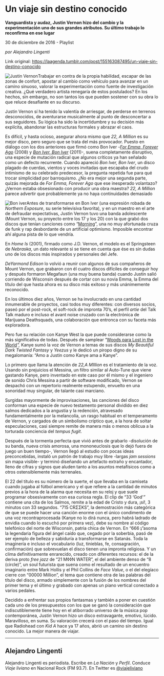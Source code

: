 # Un viaje sin destino conocido

**Vanguardista y audaz, Justin Vernon hizo del cambio y la experimentación uno de sus grandes atributos. Su último trabajo lo reconfirma en ese lugar**

30 de diciembre de 2016 - Playlist

_por Alejandro Lingenti_

Link original: https://laagenda.tumblr.com/post/155163087495/un-viaje-sin-destino-conocido

![Justin Vernon](https://64.media.tumblr.com/f6923deba3fb81cc03bb097c2a2bc7be/tumblr_inline_pjzp54g8S31t6q87u_500.jpg)Trabajar
en contra de la propia habilidad, escapar de las zonas de confort,
apostar al cambio como vehículo para avanzar en un camino sinuoso,
valorar la experimentación como fuente de investigación creativa.
¿Qué verdadero artista renegaría de estos postulados? En los
hechos, sin embargo, no son tantos los que pueden sostener con su
obra lo que reluce desafiante en su discurso. 


Justin
Vernon sí ha tenido la valentía de arriesgar, de perderse en
terrenos desconocidos, de aventurarse musicalmente al punto de
desconcertar a sus seguidores. Su lógica ha sido la incertidumbre y
su decisión más explícita, abandonar las estructuras formales y
abrazar el caos.        


Es
difícil, y hasta ocioso, asegurar ahora mismo que *22,
A Million*
es su mejor disco, pero seguro que se trata del más provocador.
Puesto en diálogo con los dos anteriores que firmó como Bon Iver
-*[For
Emma, Forever Ago](https://www.youtube.com/watch?v=js_0RW2d0u4)* (2008)
y *[Bon
Iver, Bon Iver](https://www.youtube.com/watch?v=Hahih60pvA4)* (2011)-,
suena completamente disruptivo, una especie de mutación radical que
algunos críticos ya han señalado como un defecto recurrente. Cuando
apareció *Bon
Iver, Bon Iver*,
un disco plagado de cuerdas, vientos y voces invitadas que escapaba
del crudo intimismo de su celebrado predecesor, la pregunta repetida
fue para qué trocar simplicidad por barroquismo. ¿No era mejor una
segunda parte, quizás mejorada de *For
Emma, Forever Ago*
que ese inesperado volantazo? ¿Vernon estaba obsesionado con
producir una obra maestra? *22,
A Million*
parece advertir que probablemente ya no haya continuidades demasiado


![Bon iver](https://64.media.tumblr.com/76006bf947f8bb1ed7f5978504c78bae/tumblr_inline_pjzp559lby1t6q87u_250.jpg)Antes
de transformarse en Bon Iver (una expresión robada de *Northern
Exposure*,
su serie televisiva favorita), y en un maestro en el arte de
defraudar expectativas, Justin Vernon tuvo una banda adolescente
(Mount Vernon, su proyecto entre los 17 y los 20) con la que grabó
dos discos que tenían canciones como “[Morning](https://www.youtube.com/watch?v=Hni4GUfRjE4)”,
una no muy afortunada cruza de funk y rap desbordante de un
artificial optimismo. Imposible encontrar ahí alguna pista de lo que
vendría.  


En
*Home
Is* (2001),
firmado como J.D. Vernon, el modelo es el Springsteen de *Nebraska*,
un dato relevante si se tiene en cuenta que ése es sin dudas uno de
los discos más inspirados y personales del Jefe. 


*DeYarmond
Edison*
lo volvió a reunir con algunos de sus compañeros de Mount Vernon,
que grabaron con él cuatro discos difíciles de conseguir hoy y
después formaron Megafaun (una muy buena banda) cuando Justin salió
corriendo de Wisconsin después de cortar con su novia Emma, la Emma
del título del que hasta ahora es su disco más exitoso y más
unánimemente reconocido.      


En
los últimos diez años, Vernon se ha involucrado en una cantidad
innumerable de proyectos, casi todos muy diferentes: con diversos
socios, paseó por el post-rock, el soft-rock de impronta 70’s, el
perfil *artie*
del Talk Talk maduro e incluso el avant noise cruzado con la
electrónica de Marijuana Deathsquads, una colaboración que entronca
con su faceta más exploradora. 


Pero
fue su relación con Kanye West la que puede considerarse como la más
significativa de todas. Después de samplear “[Woods
para Lost in the World](https://www.youtube.com/watch?v=ofaRvNOV4SI)*”,*
Kanye sumó la voz de Vernon a temas de sus discos *My
Beautiful Dark Twisted Fantasy* y
*Yeezus*
y le dedicó un piropo digno de su megalomanía: “Amo a Justin
como Kanye ama a Kanye”. 


Lo
primero que llama la atención de *22,A
MIllion*
es el tratamiento de la voz. Usando sin prejuicios el Messina, un
filtro similar al Auto-Tune que viene gastando Kanye, pero inventado
en este caso por él mismo y el ingeniero de sonido Chris Messina a
partir de software modificado, Vernon se despachó con un repertorio
realmente estupendo, envuelto en una sonoridad muy singular, de
talante casi marciano. 


Surgidas
mayormente de improvisaciones, las canciones del disco conforman una
especie de nuevo testamento personal dividido en diez salmos
dedicados a la angustia y la redención, atravesado fundamentalmente
por la melancolía, un rasgo habitual en el temperamento de Vernon, y
cargados de un simbolismo críptico que, a la hora de soltar
especulaciones, casi siempre remite de manera más o menos oblicua a
la torturada conciencia del *tempus
fugit*.
  


Después
de la tormenta perfecta que vivió antes de grabarlo -disolución de
su banda, nueva crisis amorosa, una mononeuclosis que lo dejó fuera
de juego un buen tiempo-, Vernon llegó al estudio con pocas ideas
preconcebidas, instaló un patrón de trabajo muy libre -largas *jam
sessions*
sin mapa visible- y terminó diseñando un artefacto extraño y
encantador, lleno de cifras y signos que aluden tanto a los asuntos
metafísicos como a otros ostensiblemente más terrenales. 


El
22 del título es su número de la suerte, el que llevaba en la
camiseta cuando jugaba al fútbol americano y el que refiere a la
cantidad de minutos previos a la hora de la alarma que necesita en su
reloj y que suele programar obsesivamente con esa curiosa regla. El
clip de “33
‘God’*”*
contiene una cita de los Salmos, remite a la edad de Cristo y dura,
¡sí!, 3 minutos con 33 segundos. “715
CRΣΣKS”,
la demostración más categórica de que se puede hacer una canción
enorme con el único condimento de una voz recontraprocesada (Kanye
no lo dirá nunca, pero habrá ladrado de envidia cuando lo escuchó
por primera vez), debe su nombre al código telefónico del norte de
Wisconsin, patria chica de Vernon. En “666
ʇ”asoma
la legendaria figura del ángel caído que, cegado por la soberbia,
pasó de ser ejemplo de belleza y sabiduría a transformarse en
Satanás. Toda la imaginería e incluso el vocabulario (luz,
tinieblas, fe, consagración, confirmación) que sobrevuelan el disco
tienen una impronta religiosa. Y un clima definitivamente enrarecido,
creado con diferentes recursos: el de la deriva proto *free
jazz* de
“21
M◊◊N
WATER”,
el del ambiente denso de “8
(circle)”,
un soul futurista que suena como el resultado de un encuentro
imaginario entre Mark Hollis y el Phil Collins de *Face
Value*,
o el del elegíaco cierre con “00000
Million”,
el tema que contiene otra de las palabras del título del disco,
armado simplemente con la fusión de los nombres del primer tema y el
último y grabado con apenas un piano vertical conectado a varios
pedales. 


Decidido
a enfrentar sus propios fantasmas y también a poner en cuestión
cada uno de los presupuestos con los que se ganó la consideración
que indiscutiblemente tiene hoy en el atiborrado universo de la
música pop contemporánea, Justin Vernon hizo un disco extravagante,
emotivo, lúcido. Maravilloso, en suma. Su valoración crecerá con
el paso del tiempo. Igual que Radiohead con *Kid
A* hace
ya 17 años, abrió un camino sin destino conocido. La mejor manera
de viajar.  




---

Alejandro Lingenti
------------------

 Alejandro Lingenti es periodista. Escribe en *La Nación* y *Perfil*. Conduce *Viaje liviano* en Nacional Rock (FM 93.7). En Twitter es [@viajeliviano](https://twitter.com/viajeliviano) 

